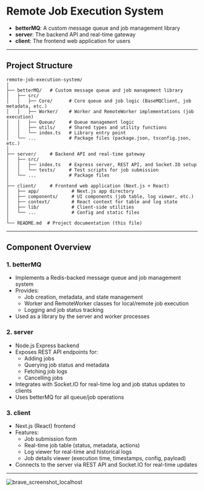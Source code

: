 # Remote Job Execution System

- **betterMQ**: A custom message queue and job management library
- **server**: The backend API and real-time gateway
- **client**: The frontend web application for users

---

## Project Structure

```
remote-job-execution-system/
│
├── betterMQ/   # Custom message queue and job management library
│   ├── src/
│   │   ├── Core/      # Core queue and job logic (BaseMQClient, job metadata, etc.)
│   │   ├── Worker/    # Worker and RemoteWorker implementations (job execution)
│   │   ├── Queue/     # Queue management logic
│   │   ├── utils/     # Shared types and utility functions
│   │   └── index.ts   # Library entry point
│   └── ...            # Package files (package.json, tsconfig.json, etc.)
│
├── server/     # Backend API and real-time gateway
│   ├── src/
│   │   ├── index.ts   # Express server, REST API, and Socket.IO setup
│   │   └── tests/     # Test scripts for job submission
│   └── ...            # Package files
│
├── client/     # Frontend web application (Next.js + React)
│   ├── app/            # Next.js app directory
│   ├── components/     # UI components (job table, log viewer, etc.)
│   ├── context/        # React context for table and log state
│   ├── lib/            # Client-side utilities
│   └── ...             # Config and static files
│
└── README.md  # Project documentation (this file)
```

---

## Component Overview

### 1. **betterMQ**
- Implements a Redis-backed message queue and job management system
- Provides:
  - Job creation, metadata, and state management
  - Worker and RemoteWorker classes for local/remote job execution
  - Logging and job status tracking
- Used as a library by the server and worker processes

### 2. **server**
- Node.js Express backend
- Exposes REST API endpoints for:
  - Adding jobs
  - Querying job status and metadata
  - Fetching job logs
  - Cancelling jobs
- Integrates with Socket.IO for real-time log and job status updates to clients
- Uses betterMQ for all queue/job operations

### 3. **client**
- Next.js (React) frontend
- Features:
  - Job submission form
  - Real-time job table (status, metadata, actions)
  - Log viewer for real-time and historical logs
  - Job details viewer (execution time, timestamps, config, payload)
- Connects to the server via REST API and Socket.IO for real-time updates

---
![brave_screenshot_localhost](https://github.com/user-attachments/assets/3e14d91a-eaab-49ac-8b30-9a0ee325b1eb)

